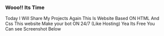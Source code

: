 ### Wooo!! Its Time
Today I Will Share My Projects Again This Is Website Based ON HTML And Css
This website Make your bot ON 24/7 (Like Hosting) Yea Its Free You Can see Screenshot Below
